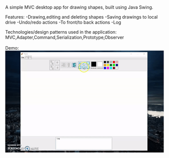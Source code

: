 A simple MVC desktop app for drawing shapes, built using Java Swing.

Features: 
-Drawing,editing and deleting shapes 
-Saving drawings to local drive 
-Undo/redo actions 
-To front/to back actions -Log

Technologies/design patterns used in the application: MVC,Adapter,Command,Serialization,Prototype,Observer</br></br>
Demo:</br>
![](demo.gif)
